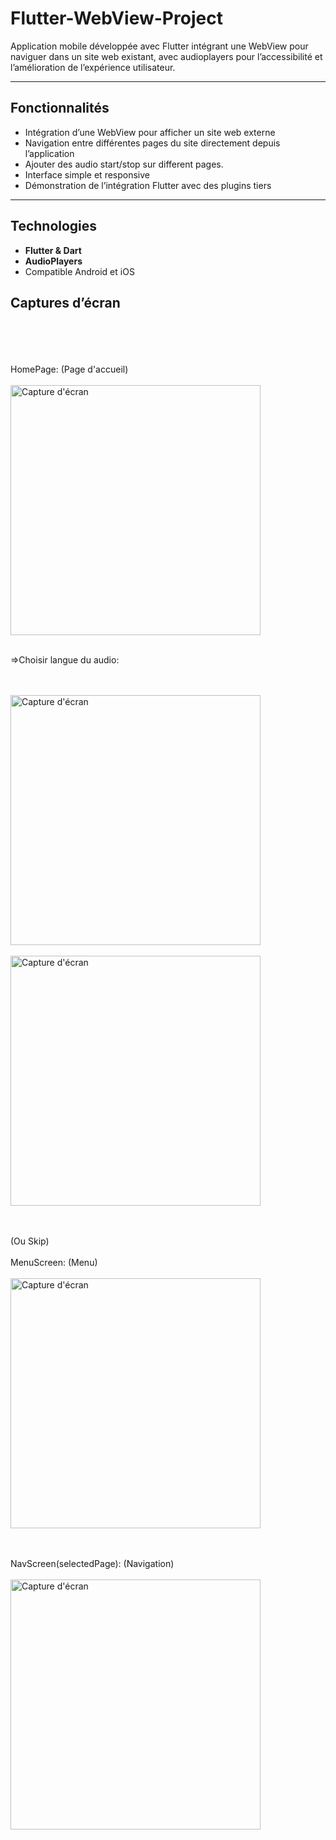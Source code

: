 # Flutter-WebView-Project
Application mobile développée avec Flutter intégrant une WebView pour naviguer dans un site web existant, avec audioplayers pour l’accessibilité et l’amélioration de l’expérience utilisateur.

 ---

## Fonctionnalités

- Intégration d’une WebView pour afficher un site web externe
- Navigation entre différentes pages du site directement depuis l’application
- Ajouter des audio start/stop sur different pages.
- Interface simple et responsive
- Démonstration de l’intégration Flutter avec des plugins tiers

---

## Technologies

- **Flutter & Dart**
- **AudioPlayers**
- Compatible Android et iOS


## Captures d’écran
<br>
<br><br>
<br>
HomePage: (Page d'accueil)
<br>
<br>
<img src="https://github.com/user-attachments/assets/df44244b-103e-428b-8efa-3578ab1a4846" alt="Capture d'écran" width="400"/>

<br>
<br>


=>Choisir langue du audio:

<br>
<br>
<img src="https://github.com/user-attachments/assets/e6eb72b4-efb1-4510-962e-1accc92a110a" alt="Capture d'écran" width="400"/>

<br>
<br>
<img src="https://github.com/user-attachments/assets/ee868c80-2a25-4aee-93f9-5b0e8f15b793" alt="Capture d'écran" width="400"/>

<br><br>
(Ou Skip)
<br>
<br>
MenuScreen: (Menu)
<br>
<br>
<img src="https://github.com/user-attachments/assets/c501ab01-e600-4d8f-ae80-a04d1e099ee8" alt="Capture d'écran" width="400"/>

<br>
<br>
NavScreen(selectedPage): (Navigation)
<br>
<br>
<img src="https://github.com/user-attachments/assets/671a4e0e-0367-42cd-89b3-60b9a7a5ad11" alt="Capture d'écran" width="400"/>

<br>
<br>
<br>

